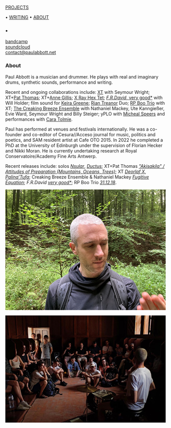 <!-- NAV for all headers !-->
[PROJECTS](https://paulabbott.net/index.html)
<!--[Future](https://paulabbott.net/future/)!-->
 • [WRITING](https://paulabbott.net/wr)
 • [ABOUT](https://paulabbott.net/about/)
<!-- end nav! -->

### •

<div id="about-text" markdown="1">

[bandcamp](https://paul-abbott.bandcamp.com)  
[soundcloud](https://soundcloud.com/antrgor_reiz)  
contact@paulabbott.net  

### About

  Paul Abbott is a musician and drummer. He plays with real and imaginary drums, synthetic sounds, performance and writing.

  Recent and ongoing collaborations include: [XT](#) with Seymour Wright; XT+[Pat Thomas](#); XT+[Anne Gillis](#); [X Ray Hex Tet](#); [_F.R.David_, very good*](https://www.uhbooks.directory/2020/03/02/f-r-david-very-good/) with Will Holder; film sound for [Keira Greene](http://keiragreene.com/); [Rian Treanor](http://www.riantreanor.com/) Duo; [RP Boo Trio](https://www.cafeoto.co.uk/shop/xt-and-rp-boo-311218/) with XT; [The Creaking Breeze Ensemble](https://www.cafeoto.co.uk/events/nathaniel-mackey-creaking-breeze-ensemble/) with Nathaniel Mackey, Ute Kanngießer, Evie Ward, Seymour Wright and Billy Steiger; yPLO with [Micheal Speers](https://michaelspeers.net/) and performances with [Cara Tolmie](http://caratolmie.tumblr.com/).  

  Paul has performed at venues and festivals internationally. He was a co-founder and co-editor of Cesura//Acceso journal for music, politics and poetics, and SAM resident artist at Cafe OTO 2015. In 2022 he completed a PhD at the University of Edinburgh under the supervision of Florian Hecker and Nikki Moran. He is currently undertaking research at Royal Conservatoire/Academy Fine Arts Antwerp.

  Recent releases include: solos [_Nsular_](https://paul-abbott.bandcamp.com/album/nsular), [_Ductus_](https://paul-abbott.bandcamp.com/album/ductus); XT+Pat Thomas [_"Akisakila" / Attitudes of Preparation (Mountains, Oceans, Trees)_](https://editiongamut.bandcamp.com/album/akisakila-attitudes-of-preparation-mountains-oceans-trees); XT [_Deorlaf X_](https://www.cafeoto.co.uk/shop/xt-deorlaf-x/), [_Palina’Tufa_](https://emptyeditions.bandcamp.com/album/ee004-palinatufa); Creaking Breeze Ensemble & Nathaniel Mackey [_Fugitive Equation_](https://fonografeditions.com/catalog/f0no-13-nathaniel-mackey-and-the-creaking-breeze-ensemble-fugitive-equation-compact-disc/); _F.R.David_ [_very good*_](https://www.uhbooks.directory/2020/03/02/f-r-david-very-good/); RP Boo Trio [_31.12.18_](https://www.cafeoto.co.uk/shop/xt-and-rp-boo-311218/).


<!-- ABOUT V2 -----------------------------------------     !-->

<!--
### About

  !!! check all 'creative writing' to extract something for this !!!
  !!! full rewrite in MY voice SMALL voice !!!
  !!! check AP Grow notes etc. !!!

  Paul Abbott is a musician and drummer.

  His work is focused on live experimental and improvised performance.

  He plays with the drum kit, synthetic sounds, performance and writing.

  He explores music as an ecology: in which the interaction of sounds, signs and the physical body grow real and imaginary music. His work is often concerned with creating practical and fictional structures to facilitate improvisation and experimental musical play.

 --- EDITS ---

  He plays with acoustic drum kit and synthetic sounds; algorithmic composition and performance and writing.

  His work explores music as a complex bio-semiotic ecology in which he often experiments with combinations of real and imaginary, organic and synthetic elements.

  !!! interests
  He is interested in the experience of embodied experimental improvised performance. In particular, how work in this context can grow practical and fictional structures through improvisation to encourage experimental musical play.
  ~~what sticks and what moves; stumbles and gravity; frames and waves; overlapping oscillations.~~

  !!! history
  Thanks to the great generosity of other exploratory non-musicians and musicians, Paul started the ongoing process of un/learning music, outside of traditional musical teachings, through listening and play.

  !!! ongoing practice
  Paul realised recently that, following this history, perhaps what he continues to explore is something like "an alter-practice of ongoing un-training".

  His work continues to attempt to re-find ways to
  grow practical and fictional structures through improvisation to encourage experimental musical play.

  BETA !!! often investigating combinations of organic and synthetic movement. His work explores music as an ecology using acoustic drum kit, algorithmic composition and improvised performance.

  BETA !!! He explores music as an ecology in which the interaction of sounds, signs and the physical body grow real and imaginary music.

  BETA !!! His work is concerned with growth and music as a complex ecological biosemiotic

  growing
  environment practical and fictional structures through improvisation to encourage experimental musical play.

  Recent and ongoing collaborations include: [XT](#) with Seymour Wright; XT+[Anne Gillis](#); [_F.R.David_, very good*](https://www.uhbooks.directory/2020/03/02/f-r-david-very-good/) with Will Holder; film sound for [Keira Greene](http://keiragreene.com/); [Rian Treanor](http://www.riantreanor.com/) Duo; [RP Boo Trio](https://www.cafeoto.co.uk/shop/xt-and-rp-boo-311218/) with XT; [The Creaking Breeze Ensemble](https://www.cafeoto.co.uk/events/nathaniel-mackey-creaking-breeze-ensemble/) with Nathaniel Mackey, Ute Kanngießer, Evie Ward, Seymour Wright and Billy Steiger; yPLO with [Micheal Speers](https://michaelspeers.net/) and performances with [Cara Tolmie](http://caratolmie.tumblr.com/).  

  Paul has performed at venues and festivals internationally. These include Cafe OTO, Counterflows, Next Festival, Serralves, Tate Modern, KW Institute, The Empty Gallery, Atelier Claus, Argos, Whitstable Biennale, Whitechapel Gallery, Raven Row.

<!-- CUT
  Recent releases include: solos [_Nsular_](https://paul-abbott.bandcamp.com/album/nsular), [_Ductus_](https://paul-abbott.bandcamp.com/album/ductus); XT [_Deorlaf X_](https://www.cafeoto.co.uk/shop/xt-deorlaf-x/), [_Palina’Tufa_](https://emptyeditions.bandcamp.com/album/ee004-palinatufa); Creaking Breeze Ensemble & Nathaniel Mackey [_Fugitive Equation_](https://fonografeditions.com/catalog/f0no-13-nathaniel-mackey-and-the-creaking-breeze-ensemble-fugitive-equation-compact-disc/); _F.R.David_ [_very good*_](https://www.uhbooks.directory/2020/03/02/f-r-david-very-good/); RP Boo Trio [_31.12.18_](https://www.cafeoto.co.uk/shop/xt-and-rp-boo-311218/). He was a co-founder & co-editor of Cesura//Acceso, and a Sound and Music “Embedded” resident artist at Cafe OTO 2015-2016.
  !-->

</div>  

![brx](/assets/images/paul-biog-image-72.jpg)

![NoNoise](/assets/images/No-Noise-Porto-01.jpg)

<!-- add other images !-->
